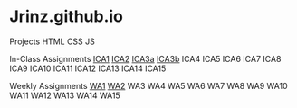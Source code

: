 # Jrinz.github.io


Projects
    HTML
    CSS
    JS

In-Class Assignments
    [ICA1](ica/PDF/ICA1.pdf)
    [ICA2](ica/PDF/ICA2.pdf)
    [ICA3a](ica/ica3a.html)
    [ICA3b](ica3-part2.html)
    ICA4
    ICA5
    ICA6
    ICA7
    ICA8
    ICA9
    ICA10
    ICA11
    ICA12
    ICA13
    ICA14
    ICA15

Weekly Assignments
    [WA1](https://jrinz.github.io/wa/wa1.html)
    [WA2](https://jrinz.github.io/wa/wa2.html)
    WA3
    WA4
    WA5
    WA6
    WA7
    WA8
    WA9
    WA10
    WA11
    WA12
    WA13
    WA14
    WA15
